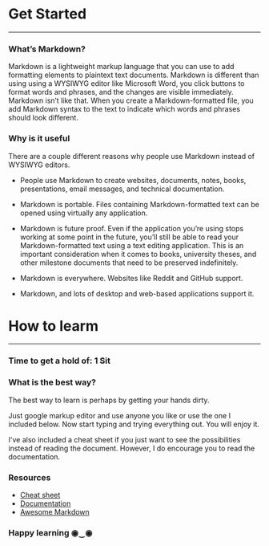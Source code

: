 # Get Started
----

### What’s Markdown?

Markdown is a lightweight markup language that you can use to add formatting elements to plaintext text documents. Markdown is different than using using a WYSIWYG editor like Microsoft Word, you click buttons to format words and phrases, and the changes are visible immediately. Markdown isn’t like that. When you create a Markdown-formatted file, you add Markdown syntax to the text to indicate which words and phrases should look different. 

### Why is it useful
There are a couple different reasons why people use Markdown instead of WYSIWYG editors.

- People use Markdown to create websites, documents, notes, books, presentations, email messages, and technical documentation.

- Markdown is portable. Files containing Markdown-formatted text can be opened using virtually any application.

- Markdown is future proof. Even if the application you’re using stops working at some point in the future, you’ll still be able to read your Markdown-formatted text using a text editing application. This is an important consideration when it comes to books, university theses, and other milestone documents that need to be preserved indefinitely.

- Markdown is everywhere. Websites like Reddit and GitHub support.

- Markdown, and lots of desktop and web-based applications support it.

  
# How to learm
----

### Time to get a hold of: 1 Sit

### What is the best way?
The best way to learn is perhaps by getting your hands dirty.

Just google markup editor and use anyone you like or use the one I included below. Now start typing and trying everything out. You will enjoy it.

I've also included a cheat sheet if you just want to see the possibilities instead of reading the document. However, I do encourage you to read the documentation.

### Resources
- [ Cheat sheet](https://www.google.com/url?sa=t&source=web&rct=j&url=https://guides.github.com/pdfs/markdown-cheatsheet-online.pdf&ved=2ahUKEwjbo87x0NjlAhXBF3IKHdslCZgQFjAAegQIAhAB&usg=AOvVaw2wnHXkAeuhELAcR_y0RQEV&cshid=1573148127763)
- [Documentation](https://www.google.com/url?sa=t&source=web&rct=j&url=https://www.markdownguide.org/assets/book/markdown-guide.pdf&ved=2ahUKEwjbo87x0NjlAhXBF3IKHdslCZgQFjABegQIBBAB&usg=AOvVaw24HeNL_WC1E8k-Qhmn0aLE&cshid=1573148127763)
- [Awesome Markdown](https://github.com/mundimark/awesome-markdown)  

### Happy learning ◉‿◉
